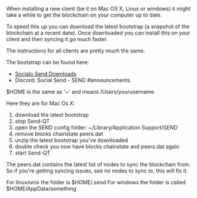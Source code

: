 When installing a new client (be it on Mac OS X, Linux or windows) it might take a while to get the blockchain on your computer up to date.

To speed this up you can download the latest bootstrap (a snapshot of the blockchain at a recent date).
Once downloaded you can install this on your client and then syncing it go much faster.


The instructions for all clients are pretty much the same.

The bootstrap can be found here:
- <a href="https://socialsend.io/#downloads">Socialo Send Downloads</a>
- Discord: Social Send - SEND #announcements


$HOME is the same as '~' and means /Users/yourusername

Here they are for Mac Os X:
1. download the latest bootstrap 
1. stop Send-QT
2. open the SEND config folder: ~/Library/Application Support/SEND
3. remove blocks chainstate peers.dat
4. unzip the latest bootstrap you've downloaded 
5. double check you now have blocks chainstate and peers.dat again
6. start Send-QT


The peers.dat contains the latest list of nodes to sync the blockchain from. So if you're getting syncing issues, see no nodes to sync to, this will fix it.


For linux/unix the folder is $HOME/.send
For windows the folder is called $HOME/AppData/something

